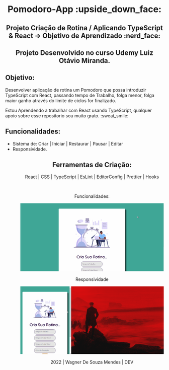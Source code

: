 <h1 align="center">Pomodoro-App :upside_down_face:</h1>

<h2 align="center">Projeto Criação de Rotina / Aplicando TypeScript & React -> Objetivo de Aprendizado :nerd_face:</h2>

<h2 align="center">Projeto Desenvolvido no curso Udemy Luiz Otávio Miranda.</h2>

<h2>Objetivo:</h2>
<p>Desenvolver aplicação de rotina um Pomodoro que possa introduzir TypeScript com React, passando tempo de Trabalho, folga menor, folga maior ganho através do limite de ciclos for finalizado.</p>

<p>Estou Aprendendo a trabalhar com React usando TypeScript, qualquer apoio sobre esse repositorio sou muito grato. :sweat_smile:</p>

<h2>Funcionalidades:</h2>
<ul>
 <li>Sistema de: Criar | Iniciar | Restaurar | Pausar | Editar</li>
 <li>Responsividade.</li>
<ul>
 
<div align="center">

<h2>Ferramentas de Criação:</h2>
<p> React | CSS | TypeScript | EsLint | EditorConfig | Prettier | Hooks</p>

<br><p>Funcionalidades:</p>

![Function](https://github.com/Vavatrewq/Pomodoro-App/blob/master/src/gifs/AnimaçãoFunc1.gif)

<p>Responsividade</p>
  
![resposive](https://github.com/Vavatrewq/Pomodoro-App/blob/master/src/gifs/AnimaçãoFunc2.gif)
 
 <p align="center">2022 | Wagner De Souza Mendes | DEV</p>
